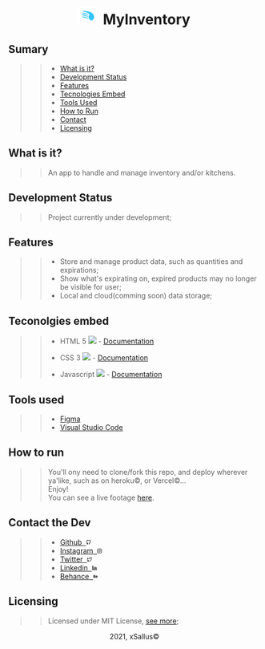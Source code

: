<h1 align="center"><img src="./assets/drawable/app_logo.png" height="35" algin="center"/>&nbsp;&nbsp;MyInventory</h1>

## Sumary

>> - [What is it?](#what-is-it)
>> - [Development Status](#development-staus)
>> - [Features](#what-is-it)
>> - [Tecnologies Embed](#tecnologies-embed)
>> - [Tools Used](#tools-used)
>> - [How to Run](#how-to-run)
>> - [Contact](#contact-the-dev)
>> - [Licensing](#licensing)

## What is it?
>> An app to handle and manage inventory and/or kitchens.

## Development Status

>> Project currently under development;

## Features

>> - Store and manage product data, such as quantities and expirations;
>> - Show what's expirating on, expired products may no longer be visible for user;
>> - Local and cloud(comming soon) data storage;

## Teconolgies embed

>> - HTML 5 <img src="https://cdn.iconscout.com/icon/free/png-512/html5-19-722707.png" height="12px"/> - [Documentation](https://developer.mozilla.org/pt-BR/docs/Web/HTML/HTML5)
>>
>> - CSS 3 <img src="https://upload.wikimedia.org/wikipedia/commons/d/d5/CSS3_logo_and_wordmark.svg" height="12px"/> - [Documentation](https://developer.mozilla.org/pt-BR/docs/Web/CSS)
>>
>> - Javascript <img src="https://encrypted-tbn0.gstatic.com/images?q=tbn:ANd9GcTnezP43GZwqlUjVNQ1LyyXnY7MzjhJn3NqKQ&usqp=CAU" height="12px"/> - [Documentation](https://developer.mozilla.org/pt-BR/docs/Web/JavaScript)

## Tools used

>> - [Figma](https://www.figma.com/)
>> - [Visual Studio Code](https://code.visualstudio.com/)

## How to run

>> You'll ony need to clone/fork this repo,
>> and deploy wherever ya'like, such as
>> on heroku&copy;, or Vercel&copy;... </br>
>> Enjoy! </br>
>> You can see a live footage [here](https://xsallus.github.com/MyInventory).

## Contact the Dev

>> - [Github&nbsp;&nbsp;<img src="./assets/drawable/github.svg" height="10px">](https://github.com/xSallus)
>> - [Instagram&nbsp;&nbsp;<img src="./assets/drawable/instagram.svg" height="10px">](https://instagram.com/xsallus.dev)
>> - [Twitter&nbsp;&nbsp;<img src="./assets/drawable/twitter.svg" height="10px">](https://twitter.com/xSallus_dev)
>> - [Linkedin&nbsp;&nbsp;<img src="./assets/drawable/linkedin.svg" height="10px">](https://linkedin.com/in/salomao-vasconcelos)
>> - [Behance&nbsp;&nbsp;<img src="./assets/drawable/behance.svg" height="10px">](https://behance.com/salomaosouza)

## Licensing
>> Licensed under MIT License, [see more](./Licensing.md);

<p align="center">2021, xSallus&copy;</p>
